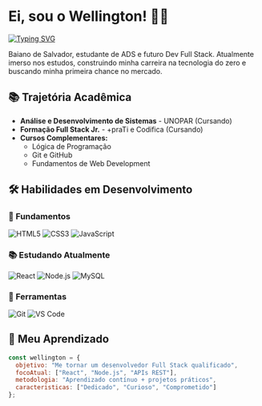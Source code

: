 # Ei, sou o Wellington! 👨‍💻

[![Typing SVG](https://readme-typing-svg.herokuapp.com?font=Fira+Code&pause=1000&color=22D3EE&width=435&lines=Estudante+de+ADS;Desenvolvedor+Full+Stack+Jr.;Apaixonado+por+tecnologia)](https://git.io/typing-svg)

Baiano de Salvador, estudante de ADS e futuro Dev Full Stack. Atualmente imerso nos estudos, construindo minha carreira na tecnologia do zero e buscando minha primeira chance no mercado.

## 📚 Trajetória Acadêmica
- **Análise e Desenvolvimento de Sistemas** - UNOPAR (Cursando)
- **Formação Full Stack Jr.** - +praTi e Codifica (Cursando)
- **Cursos Complementares:** 
  - Lógica de Programação
  - Git e GitHub
  - Fundamentos de Web Development

## 🛠 Habilidades em Desenvolvimento

### 🔡 Fundamentos
![HTML5](https://img.shields.io/badge/HTML5-E34F26?style=for-the-badge&logo=html5&logoColor=white)
![CSS3](https://img.shields.io/badge/CSS3-1572B6?style=for-the-badge&logo=css3&logoColor=white)
![JavaScript](https://img.shields.io/badge/JavaScript-F7DF1E?style=for-the-badge&logo=javascript&logoColor=black)

### 📚 Estudando Atualmente
![React](https://img.shields.io/badge/React-20232A?style=for-the-badge&logo=react&logoColor=61DAFB)
![Node.js](https://img.shields.io/badge/Node.js-43853D?style=for-the-badge&logo=node.js&logoColor=white)
![MySQL](https://img.shields.io/badge/MySQL-005C84?style=for-the-badge&logo=mysql&logoColor=white)

### 🧰 Ferramentas
![Git](https://img.shields.io/badge/GIT-E44C30?style=for-the-badge&logo=git&logoColor=white)
![VS Code](https://img.shields.io/badge/VS_Code-0078D4?style=for-the-badge&logo=visual%20studio%20code&logoColor=white)

## 🌱 Meu Aprendizado

```javascript
const wellington = {
  objetivo: "Me tornar um desenvolvedor Full Stack qualificado",
  focoAtual: ["React", "Node.js", "APIs REST"],
  metodologia: "Aprendizado contínuo + projetos práticos",
  caracteristicas: ["Dedicado", "Curioso", "Comprometido"]
};
